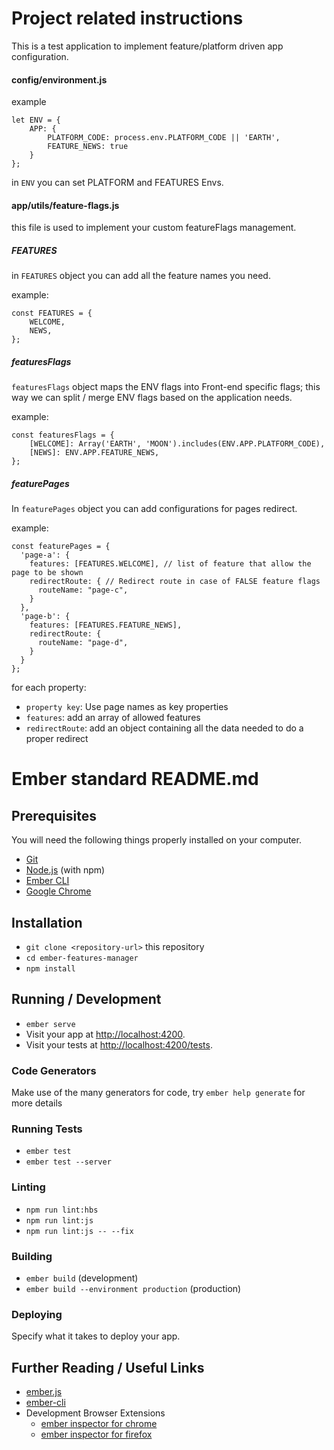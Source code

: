# Project related instructions

This is a test application to implement feature/platform driven app configuration.

#### config/environment.js
example
```
let ENV = {
    APP: {
        PLATFORM_CODE: process.env.PLATFORM_CODE || 'EARTH',
        FEATURE_NEWS: true
    }
};
```
in `ENV` you can set PLATFORM and FEATURES Envs.



#### app/utils/feature-flags.js
this file is used to implement your custom featureFlags management.

##### FEATURES
in `FEATURES` object you can add all the feature names you need.

example: 
```
const FEATURES = {
    WELCOME,
    NEWS,
};
```

##### featuresFlags
`featuresFlags` object maps the ENV flags into Front-end specific flags; this way we can split / merge ENV flags based on the application needs.

example: 
```
const featuresFlags = {
    [WELCOME]: Array('EARTH', 'MOON').includes(ENV.APP.PLATFORM_CODE),
    [NEWS]: ENV.APP.FEATURE_NEWS,
};
```

##### featurePages
In `featurePages` object you can add configurations for pages redirect.

example: 
```
const featurePages = {
  'page-a': {
    features: [FEATURES.WELCOME], // list of feature that allow the page to be shown
    redirectRoute: { // Redirect route in case of FALSE feature flags
      routeName: "page-c",
    }
  },
  'page-b': {
    features: [FEATURES.FEATURE_NEWS],
    redirectRoute: {
      routeName: "page-d",
    }
  }
};
```

for each property:

* `property key`: Use page names as key properties
* `features`: add an array of allowed features
* `redirectRoute`: add an object containing all the data needed to do a proper redirect














# Ember standard README.md
## Prerequisites

You will need the following things properly installed on your computer.

* [Git](https://git-scm.com/)
* [Node.js](https://nodejs.org/) (with npm)
* [Ember CLI](https://ember-cli.com/)
* [Google Chrome](https://google.com/chrome/)

## Installation

* `git clone <repository-url>` this repository
* `cd ember-features-manager`
* `npm install`

## Running / Development

* `ember serve`
* Visit your app at [http://localhost:4200](http://localhost:4200).
* Visit your tests at [http://localhost:4200/tests](http://localhost:4200/tests).

### Code Generators

Make use of the many generators for code, try `ember help generate` for more details

### Running Tests

* `ember test`
* `ember test --server`

### Linting

* `npm run lint:hbs`
* `npm run lint:js`
* `npm run lint:js -- --fix`

### Building

* `ember build` (development)
* `ember build --environment production` (production)

### Deploying

Specify what it takes to deploy your app.

## Further Reading / Useful Links

* [ember.js](https://emberjs.com/)
* [ember-cli](https://ember-cli.com/)
* Development Browser Extensions
  * [ember inspector for chrome](https://chrome.google.com/webstore/detail/ember-inspector/bmdblncegkenkacieihfhpjfppoconhi)
  * [ember inspector for firefox](https://addons.mozilla.org/en-US/firefox/addon/ember-inspector/)

